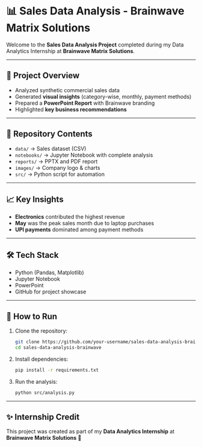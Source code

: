 # 📊 Sales Data Analysis - Brainwave Matrix Solutions

Welcome to the **Sales Data Analysis Project** completed during my Data Analytics Internship at **Brainwave Matrix Solutions**.  

---

## 🚀 Project Overview
- Analyzed synthetic commercial sales data
- Generated **visual insights** (category-wise, monthly, payment methods)
- Prepared a **PowerPoint Report** with Brainwave branding
- Highlighted **key business recommendations**

---

## 📂 Repository Contents
- `data/` → Sales dataset (CSV)
- `notebooks/` → Jupyter Notebook with complete analysis
- `reports/` → PPTX and PDF report
- `images/` → Company logo & charts
- `src/` → Python script for automation

---

## 📈 Key Insights
- **Electronics** contributed the highest revenue
- **May** was the peak sales month due to laptop purchases
- **UPI payments** dominated among payment methods

---

## 🛠️ Tech Stack
- Python (Pandas, Matplotlib)
- Jupyter Notebook
- PowerPoint
- GitHub for project showcase

---

## 📌 How to Run
1. Clone the repository:
   ```bash
   git clone https://github.com/your-username/sales-data-analysis-brainwave.git
   cd sales-data-analysis-brainwave
   ```
2. Install dependencies:
   ```bash
   pip install -r requirements.txt
   ```
3. Run the analysis:
   ```bash
   python src/analysis.py
   ```

---

## ✨ Internship Credit
This project was created as part of my **Data Analytics Internship** at  
**Brainwave Matrix Solutions** 🧠
